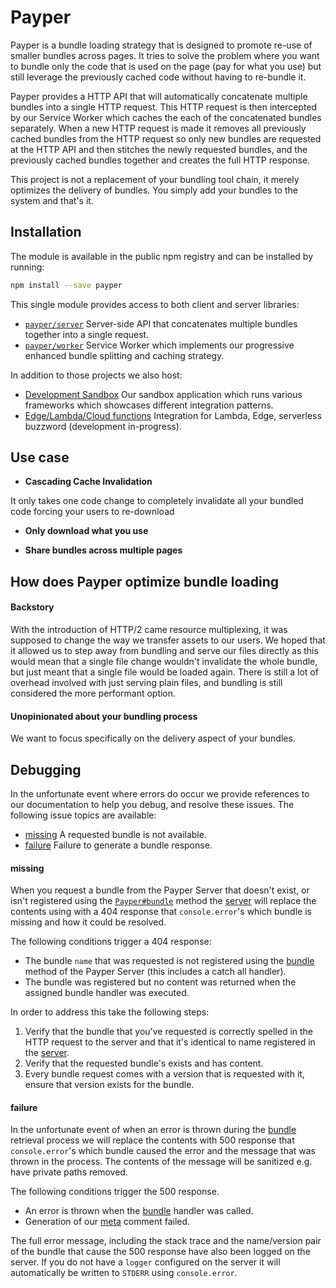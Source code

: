 # Payper

Payper is a bundle loading strategy that is designed to promote re-use of
smaller bundles across pages. It tries to solve the problem where you want to
bundle only the code that is used on the page (pay for what you use) but still
leverage the previously cached code without having to re-bundle it.

Payper provides a HTTP API that will automatically concatenate multiple bundles
into a single HTTP request. This HTTP request is then intercepted by our Service
Worker which caches the each of the concatenated bundles separately. When a new
HTTP request is made it removes all previously cached bundles from the HTTP
request so only new bundles are requested at the HTTP API and then stitches the
newly requested bundles, and the previously cached bundles together and creates
the full HTTP response.

This project is not a replacement of your bundling tool chain, it merely
optimizes the delivery of bundles. You simply add your bundles to the system and
that's it.

## Installation

The module is available in the public npm registry and can be installed by
running:

```sh
npm install --save payper
```

This single module provides access to both client and server libraries:

- [`payper/server`][server] Server-side API that concatenates multiple
  bundles together into a single request.
- [`payper/worker`][worker] Service Worker which implements our
  progressive enhanced bundle splitting and caching strategy.

In addition to those projects we also host:

- [Development Sandbox][sandbox] Our sandbox application which runs
  various frameworks which showcases different integration patterns.
- [Edge/Lambda/Cloud functions][edge] Integration for Lambda, Edge,
  serverless buzzword (development in-progress).

## Use case

- **Cascading Cache Invalidation** 

It only takes one code change to completely invalidate all your bundled code
forcing your users to re-download 

- **Only download what you use**

- **Share bundles across multiple pages**

## How does Payper optimize bundle loading

#### Backstory
With the introduction of HTTP/2 came resource multiplexing, it was supposed to
change the way we transfer assets to our users. We hoped that it allowed us to
step away from bundling and serve our files directly as this would mean that
a single file change wouldn't invalidate the whole bundle, but just meant that
a single file would be loaded again. There is still a lot of overhead involved
with just serving plain files, and bundling is still considered the more
performant option.

#### Unopinionated about your bundling process
We want to focus specifically on the delivery aspect of your bundles.

## Debugging

In the unfortunate event where errors do occur we provide references to our
documentation to help you debug, and resolve these issues. The following issue
topics are available:

- [missing](#missing) A requested bundle is not available.
- [failure](#failure) Failure to generate a bundle response.

#### missing

When you request a bundle from the Payper Server that doesn't exist, or isn't
registered using the [`Payper#bundle`][bundle] method the [server] will replace
the contents using with a 404 response that `console.error`'s which bundle is
missing and how it could be resolved.

The following conditions trigger a 404 response:

- The bundle `name` that was requested is not registered using the [bundle] method
  of the Payper Server (this includes a catch all handler).
- The bundle was registered but no content was returned when the assigned bundle
  handler was executed.

In order to address this take the following steps:

1. Verify that the bundle that you've requested is correctly spelled in the HTTP
   request to the server and that it's identical to name registered in the
   [server].
2. Verify that the requested bundle's exists and has content.
3. Every bundle request comes with a version that is requested with it, ensure
   that version exists for the bundle.

#### failure

In the unfortunate event of when an error is thrown during the [bundle] retrieval
process we will replace the contents with 500 response that `console.error`'s
which bundle caused the error and the message that was thrown in the process.
The contents of the message will be sanitized e.g. have private paths removed.

The following conditions trigger the 500 response.

- An error is thrown when the [bundle] handler was called.
- Generation of our [meta] comment failed.

The full error message, including the stack trace and the name/version pair of
the bundle that cause the 500 response have also been logged on the server. If
you do not have a `logger` configured on the server it will automatically be
written to `STDERR` using `console.error`.

[edge]: ./edge
[server]: ./serve/
[worker]: ./worker
[sandbox]: ./sandbox
[bundle]: ./server#adding-bundles-to-the-system
[based-on]: https://github.com/3rd-Eden/Spry-Configurator
[meta]: #meta-data
